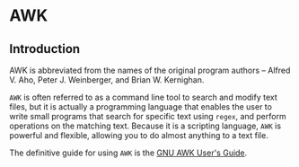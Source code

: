 # AWK

## Introduction

AWK is abbreviated from the names of the original program authors – Alfred V. Aho, Peter J. Weinberger, and Brian W. Kernighan.

`AWK` is often referred to as a command line tool to search and modify text files, but it is actually a programming language that enables the user to write small programs that search for specific text using `regex`, and perform operations on the matching text. Because it is a scripting language, `AWK` is powerful and flexible, allowing you to do almost anything to a text file.

The definitive guide for using `AWK` is the [GNU AWK User's Guide](https://www.gnu.org/software/gawk/manual/gawk.html).
